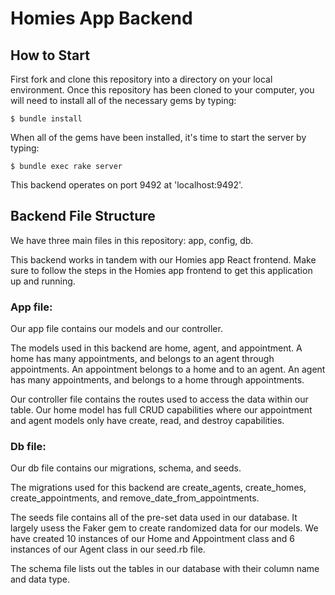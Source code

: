 # Homies App Backend

## How to Start

First fork and clone this repository into a directory on your local environment.  Once this repository has been cloned to your computer, you will need to install all of the necessary gems by typing:
```console
$ bundle install
```
When all of the gems have been installed, it's time to start the server by typing:
```console
$ bundle exec rake server
```
This backend operates on port 9492 at 'localhost:9492'.

## Backend File Structure

We have three main files in this repository: app, config, db.

This backend works in tandem with our Homies app React frontend.  Make sure to follow the steps in the Homies app frontend to get this application up and running.

### App file:

Our app file contains our models and our controller.  

The models used in this backend are home, agent, and appointment.  A home has many appointments, and belongs to an agent through appointments.  An appointment belongs to a home and to an agent.  An agent has many appointments, and belongs to a home through appointments.

Our controller file contains the routes used to access the data within our table.  Our home model has full CRUD capabilities where our appointment and agent models only have create, read, and destroy capabilities.

### Db file:

Our db file contains our migrations, schema, and seeds.

The migrations used for this backend are create_agents, create_homes, create_appointments, and remove_date_from_appointments.

The seeds file contains all of the pre-set data used in our database.  It largely usess the Faker gem to create randomized data for our models.  We have created 10 instances of our Home and Appointment class and 6 instances of our Agent class in our seed.rb file.

The schema file lists out the tables in our database with their column name and data type.


